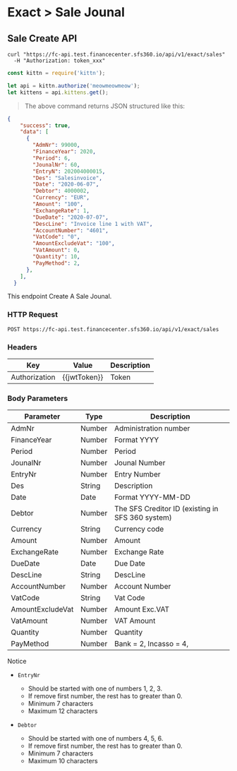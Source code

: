 # Exact > Sale Jounal

## Sale Create API

```shell
curl "https://fc-api.test.financecenter.sfs360.io/api/v1/exact/sales"
  -H "Authorization: token_xxx"
```

```javascript
const kittn = require('kittn');

let api = kittn.authorize('meowmeowmeow');
let kittens = api.kittens.get();
```

> The above command returns JSON structured like this:

```json
{
    "success": true,
    "data": [
      {
        "AdmNr": 99000,
        "FinanceYear": 2020,
        "Period": 6,
        "JounalNr": 60,
        "EntryN": 202004000015,
        "Des": "Salesinvoice",
        "Date": "2020-06-07",
        "Debtor": 4000002,
        "Currency": "EUR",
        "Amount": "100",
        "ExchangeRate": 1,
        "DueDate": "2020-07-07",
        "DescLine": "Invoice line 1 with VAT",
        "AccountNumber": "4601",
        "VatCode": "0",
        "AmountExcludeVat": "100",
        "VatAmount": 0,
        "Quantity": 10,
        "PayMethod": 2,
      },
    ],
  }
```

This endpoint Create A Sale Jounal.

### HTTP Request

`POST https://fc-api.test.financecenter.sfs360.io/api/v1/exact/sales`

### Headers
Key | Value | Description
--------- | ------- | -----------
Authorization | {{jwtToken}} | Token


### Body Parameters

Parameter | Type | Description
--------- | ------- | -----------
AdmNr | Number | Administration number 
FinanceYear | Number | Format YYYY
Period | Number | Period
JounalNr | Number | Jounal Number
EntryNr | Number | Entry Number
Des | String | Description
Date | Date | Format YYYY-MM-DD
Debtor | Number | The SFS Creditor ID (existing in SFS 360 system)
Currency | String | Currency code 
Amount | Number | Amount
ExchangeRate | Number | Exchange Rate
DueDate | Date | Due Date
DescLine | String | DescLine 
AccountNumber | Number | Account Number
VatCode | String | Vat Code 
AmountExcludeVat | Number | Amount Exc.VAT
VatAmount | Number | VAT Amount
Quantity | Number | Quantity
PayMethod | Number | Bank = 2, Incasso = 4,

<aside class="notice">
Notice
</aside>

- `EntryNr`
    - Should be started with one of numbers 1, 2, 3.
    - If remove first number, the rest has to greater than 0.
    - Minimum 7 characters
    - Maximum 12 characters  

- `Debtor`
    - Should be started with one of numbers 4, 5, 6.
    - If remove first number, the rest has to greater than 0.
    - Minimum 7 characters
    - Maximum 10 characters
